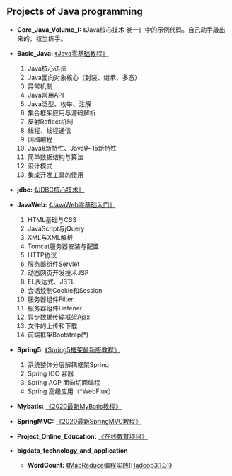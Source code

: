## Projects of Java programming

- **Core_Java_Volume_I:** 《Java核心技术 卷一》中的示例代码。自己动手敲出来的，权当练手。

- **Basic_Java:** [《Java零基础教程》](https://www.bilibili.com/video/BV1Kb411W75N)
    1. Java核心语法
    2. Java面向对象核心（封装、继承、多态）
    3. 异常机制
    4. Java常用API
    5. Java泛型、枚举、注解
    6. 集合框架应用与源码解析
    7. 反射Reflect机制
    8. 线程、线程通信
    9. 网络编程
    10. Java8新特性、Java9~15新特性
    11. 简单数据结构与算法
    12. 设计模式 
    13. 集成开发工具的使用
  
- **jdbc:** [《JDBC核心技术》](https://www.bilibili.com/video/BV1eJ411c7rf)

- **JavaWeb:** [《JavaWeb零基础入门》](https://www.bilibili.com/video/BV1Y7411K7zz)
    1. HTML基础与CSS
    2. JavaScript与jQuery
    3. XML与XML解析
    4. Tomcat服务器安装与配置
    5. HTTP协议
    6. 服务器组件Servlet
    7. 动态网页开发技术JSP
    8. EL表达式、JSTL
    9. 会话控制Cookie和Session
    10. 服务器组件Filter
    11. 服务器组件Listener
    12. 异步数据传输框架Ajax
    13. 文件的上传和下载
    14. 前端框架Bootstrap(*)

- **Spring5:** [《Spring5框架最新版教程》](https://www.bilibili.com/video/BV1Vf4y127N5)
    1. 系统整体分层解耦框架Spring
    2. Spring IOC 容器
    3. Spring AOP 面向切面编程
    4. Spring 高级应用（*WebFlux）

- **Mybatis:** [《2020最新MyBatis教程》](https://www.bilibili.com/video/BV185411s7Ry)

- **SpringMVC:** [《2020最新SpringMVC教程》](https://www.bilibili.com/video/BV1sk4y167pD)

- **Project_Online_Education:** [《在线教育项目》](https://www.bilibili.com/video/BV1dQ4y1A75e)

- **bigdata_technology_and_application**
    - **WordCount:** [《MapReduce编程实践(Hadoop3.1.3)》](http://dblab.xmu.edu.cn/blog/2481-2/)
